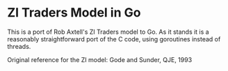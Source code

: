 # ZI Traders Model in Go

This is a port of Rob Axtell's ZI Traders model to Go. As it stands it is a reasonably straightforward port of the C code, using goroutines instead of threads.

Original reference for the ZI model:
Gode and Sunder, QJE, 1993